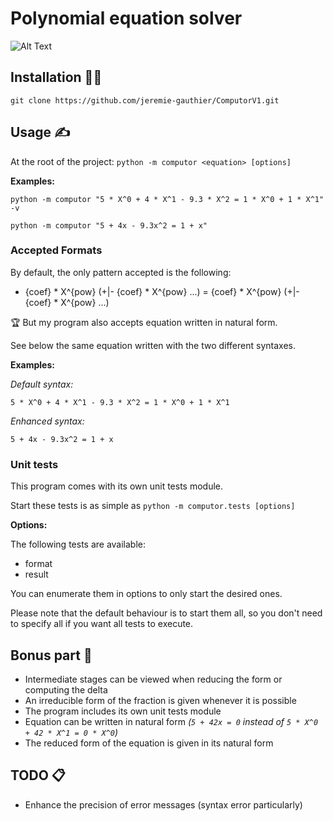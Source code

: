 # Polynomial equation solver

![Alt Text](https://media2.giphy.com/media/9cpXRPjZuo6pq/giphy.gif?cid=ecf05e474ac62853aba498f4c88ac857ff07c383d3b2efd0&rid=giphy.gif)

## Installation 👨‍💻

```git clone https://github.com/jeremie-gauthier/ComputorV1.git```

## Usage ✍️

At the root of the project: ```python -m computor <equation> [options]```

**Examples:**

```python -m computor "5 * X^0 + 4 * X^1 - 9.3 * X^2 = 1 * X^0 + 1 * X^1" -v```

```python -m computor "5 + 4x - 9.3x^2 = 1 + x"```

### Accepted Formats

By default, the only pattern accepted is the following:

- {coef} \* X^{pow} (+|- {coef} \* X^{pow} ...) = {coef} \* X^{pow} (+|- {coef} \* X^{pow} ...)

🏆 But my program also accepts equation written in natural form.

See below the same equation written with the two different syntaxes.

**Examples:**

_Default syntax:_

```5 * X^0 + 4 * X^1 - 9.3 * X^2 = 1 * X^0 + 1 * X^1```

_Enhanced syntax:_

```5 + 4x - 9.3x^2 = 1 + x```

### Unit tests

This program comes with its own unit tests module.

Start these tests is as simple as ```python -m computor.tests [options]```

**Options:**

The following tests are available:
- format
- result

You can enumerate them in options to only start the desired ones.

Please note that the default behaviour is to start them all, so you don't need to specify all if you want all tests to execute.

## Bonus part 🚀

- Intermediate stages can be viewed when reducing the form or computing the delta
- An irreducible form of the fraction is given whenever it is possible
- The program includes its own unit tests module
- Equation can be written in natural form _(```5 + 42x = 0``` instead of ```5 * X^0 + 42 * X^1 = 0 * X^0```)_
- The reduced form of the equation is given in its natural form

## TODO 📋

- Enhance the precision of error messages (syntax error particularly)
